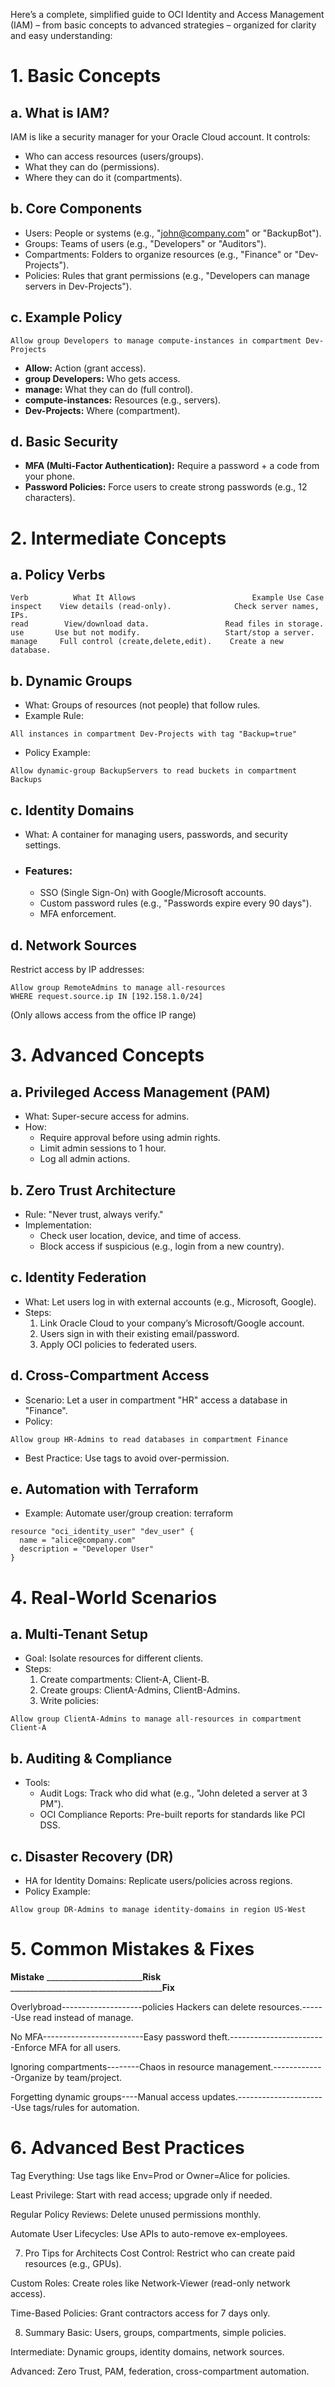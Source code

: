 Here’s a complete, simplified guide to OCI Identity and Access Management (IAM) – from basic concepts to advanced strategies – organized for clarity and easy understanding:

# 1. Basic Concepts
## a. What is IAM?
IAM is like a security manager for your Oracle Cloud account. 
It controls:
* Who can access resources (users/groups).
* What they can do (permissions).
* Where they can do it (compartments).

## b. Core Components
* Users: People or systems (e.g., "john@company.com" or "BackupBot").
* Groups: Teams of users (e.g., "Developers" or "Auditors").
* Compartments: Folders to organize resources (e.g., "Finance" or "Dev-Projects").
* Policies: Rules that grant permissions (e.g., "Developers can manage servers in Dev-Projects").

## c. Example Policy
```
Allow group Developers to manage compute-instances in compartment Dev-Projects
```

- **Allow:** Action (grant access).
- **group Developers:** Who gets access.
- **manage:** What they can do (full control).
- **compute-instances:** Resources (e.g., servers).
- **Dev-Projects:** Where (compartment).

## d. Basic Security
- **MFA (Multi-Factor Authentication):** Require a password + a code from your phone.
- **Password Policies:** Force users to create strong passwords (e.g., 12 characters).

# 2. Intermediate Concepts
## a. Policy Verbs
```
Verb	      What It Allows	                      Example Use Case
inspect	   View details (read-only).	          Check server names, IPs.
read        View/download data.	                Read files in storage.
use	      Use but not modify.	                Start/stop a server.
manage	   Full control (create,delete,edit).	 Create a new database.
```
## b. Dynamic Groups
- What: Groups of resources (not people) that follow rules.
- Example Rule:
```
All instances in compartment Dev-Projects with tag "Backup=true"
```
- Policy Example:
```
Allow dynamic-group BackupServers to read buckets in compartment Backups
```
## c. Identity Domains
- What: A container for managing users, passwords, and security settings.
- ### Features:
   - SSO (Single Sign-On) with Google/Microsoft accounts.
   - Custom password rules (e.g., "Passwords expire every 90 days").
   - MFA enforcement.

## d. Network Sources
Restrict access by IP addresses:
```
Allow group RemoteAdmins to manage all-resources  
WHERE request.source.ip IN [192.158.1.0/24]
```
(Only allows access from the office IP range)

# 3. Advanced Concepts

## a. Privileged Access Management (PAM)
- What: Super-secure access for admins.
- How:
  - Require approval before using admin rights.
  - Limit admin sessions to 1 hour.
  - Log all admin actions.

## b. Zero Trust Architecture
- Rule: "Never trust, always verify."
- Implementation:
  - Check user location, device, and time of access.
  - Block access if suspicious (e.g., login from a new country).

## c. Identity Federation
- What: Let users log in with external accounts (e.g., Microsoft, Google).
- Steps:
  1. Link Oracle Cloud to your company’s Microsoft/Google account.
  2. Users sign in with their existing email/password.
  3. Apply OCI policies to federated users.

## d. Cross-Compartment Access
- Scenario: Let a user in compartment "HR" access a database in "Finance".
- Policy:
```
Allow group HR-Admins to read databases in compartment Finance
```
- Best Practice: Use tags to avoid over-permission.

## e. Automation with Terraform
- Example: Automate user/group creation:
terraform
```
resource "oci_identity_user" "dev_user" {
  name = "alice@company.com"
  description = "Developer User"
}
```

# 4. Real-World Scenarios
## a. Multi-Tenant Setup
- Goal: Isolate resources for different clients.
- Steps:
  1. Create compartments: Client-A, Client-B.
  2. Create groups: ClientA-Admins, ClientB-Admins.
  3. Write policies:
```
Allow group ClientA-Admins to manage all-resources in compartment Client-A
```
## b. Auditing & Compliance
- Tools:
  - Audit Logs: Track who did what (e.g., "John deleted a server at 3 PM").
  - OCI Compliance Reports: Pre-built reports for standards like PCI DSS.

## c. Disaster Recovery (DR)
- HA for Identity Domains: Replicate users/policies across regions.
- Policy Example:
```
Allow group DR-Admins to manage identity-domains in region US-West
```

# 5. Common Mistakes & Fixes
**Mistake** ________________________**Risk** ______________________________________**Fix**

Overlybroad--------------------policies Hackers can delete resources.------Use read instead of manage.

No MFA-------------------------Easy password theft.------------------------Enforce MFA for all users.

Ignoring compartments--------Chaos in resource management.-------------Organize by team/project.

Forgetting dynamic groups----Manual access updates.----------------------Use tags/rules for automation.

# 6. Advanced Best Practices
Tag Everything: Use tags like Env=Prod or Owner=Alice for policies.

Least Privilege: Start with read access; upgrade only if needed.

Regular Policy Reviews: Delete unused permissions monthly.

Automate User Lifecycles: Use APIs to auto-remove ex-employees.

7. Pro Tips for Architects
Cost Control: Restrict who can create paid resources (e.g., GPUs).

Custom Roles: Create roles like Network-Viewer (read-only network access).

Time-Based Policies: Grant contractors access for 7 days only.

8. Summary
Basic: Users, groups, compartments, simple policies.

Intermediate: Dynamic groups, identity domains, network sources.

Advanced: Zero Trust, PAM, federation, cross-compartment automation.
